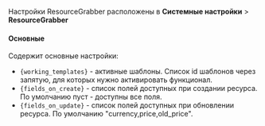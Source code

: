 Настройки ResourceGrabber расположены в **Системные настройки** > **ResourceGrabber**

#### Основные

Содержит основные настройки:

* `{working_templates}` - активные шаблоны. Список id шаблонов через запятую, для которых нужно активировать функционал.
* `{fields_on_create}` - список полей доступных при создании ресурса. По умолчанию пуст - доступны все поля.
* `{fields_on_update}` - список полей доступных при обновлении ресурса. По умолчанию "currency,price,old_price".
